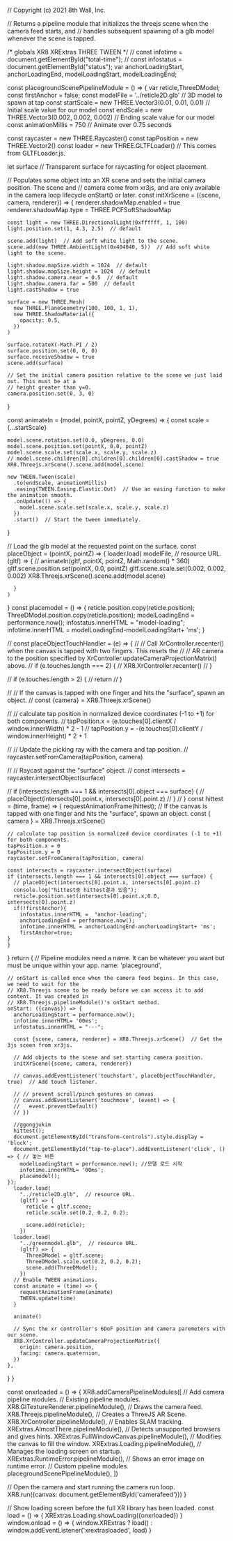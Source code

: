// Copyright (c) 2021 8th Wall, Inc.

// Returns a pipeline module that initializes the threejs scene when the camera feed starts, and
// handles subsequent spawning of a glb model whenever the scene is tapped.

/* globals XR8 XRExtras THREE TWEEN */
// const infotime = document.getElementById("total-time");
// const infostatus = document.getElementById("status");
var anchorLoadingStart, anchorLoadingEnd, modelLoadingStart, modelLoadingEnd;

const placegroundScenePipelineModule = () => {
  var reticle,ThreeDModel;
  const firstAnchor = false;
  const modelFile = '../reticle2D.glb'                            // 3D model to spawn at tap
  const startScale = new THREE.Vector3(0.01, 0.01, 0.01)  // Initial scale value for our model
  const endScale = new THREE.Vector3(0.002, 0.002, 0.002)             // Ending scale value for our model
  const animationMillis = 750                             // Animate over 0.75 seconds

  const raycaster = new THREE.Raycaster()
  const tapPosition = new THREE.Vector2()
  const loader = new THREE.GLTFLoader()  // This comes from GLTFLoader.js.

  let surface  // Transparent surface for raycasting for object placement.

  // Populates some object into an XR scene and sets the initial camera position. The scene and
  // camera come from xr3js, and are only available in the camera loop lifecycle onStart() or later.
  const initXrScene = ({scene, camera, renderer}) => {
    renderer.shadowMap.enabled = true
    renderer.shadowMap.type = THREE.PCFSoftShadowMap

    const light = new THREE.DirectionalLight(0xffffff, 1, 100)
    light.position.set(1, 4.3, 2.5)  // default

    scene.add(light)  // Add soft white light to the scene.
    scene.add(new THREE.AmbientLight(0x404040, 5))  // Add soft white light to the scene.

    light.shadow.mapSize.width = 1024  // default
    light.shadow.mapSize.height = 1024  // default
    light.shadow.camera.near = 0.5  // default
    light.shadow.camera.far = 500  // default
    light.castShadow = true

    surface = new THREE.Mesh(
      new THREE.PlaneGeometry(100, 100, 1, 1),
      new THREE.ShadowMaterial({
        opacity: 0.5,
      })
    )

    surface.rotateX(-Math.PI / 2)
    surface.position.set(0, 0, 0)
    surface.receiveShadow = true
    scene.add(surface)

    // Set the initial camera position relative to the scene we just laid out. This must be at a
    // height greater than y=0.
    camera.position.set(0, 3, 0)
  }

  const animateIn = (model, pointX, pointZ, yDegrees) => {
    const scale = {...startScale}

    model.scene.rotation.set(0.0, yDegrees, 0.0)
    model.scene.position.set(pointX, 0.0, pointZ)
    model.scene.scale.set(scale.x, scale.y, scale.z)
    // model.scene.children[0].children[0].children[0].castShadow = true
    XR8.Threejs.xrScene().scene.add(model.scene)

    new TWEEN.Tween(scale)
      .to(endScale, animationMillis)
      .easing(TWEEN.Easing.Elastic.Out)  // Use an easing function to make the animation smooth.
      .onUpdate(() => {
        model.scene.scale.set(scale.x, scale.y, scale.z)
      })
      .start()  // Start the tween immediately.
  }

  // Load the glb model at the requested point on the surface.
  const placeObject = (pointX, pointZ) => {
    loader.load(
      modelFile,  // resource URL.
      (gltf) => {
        // animateIn(gltf, pointX, pointZ, Math.random() * 360)
        gltf.scene.position.set(pointX, 0.0, pointZ)
        gltf.scene.scale.set(0.002, 0.002, 0.002)
        XR8.Threejs.xrScene().scene.add(model.scene)

      }
    )
  }
  const placemodel = () => {
    reticle.position.copy(reticle.position);
    ThreeDModel.position.copy(reticle.position);
    modelLoadingEnd = performance.now();
    infostatus.innerHTML =  "model-loading";
    infotime.innerHTML = modelLoadingEnd-modelLoadingStart+ 'ms';
  }

  // const placeObjectTouchHandler = (e) => {
  //   // Call XrController.recenter() when the canvas is tapped with two fingers. This resets the
  //   // AR camera to the position specified by XrController.updateCameraProjectionMatrix() above.
  //   if (e.touches.length === 2) {
  //     XR8.XrController.recenter()
  //   }

  //   if (e.touches.length > 2) {
  //     return
  //   }

  //   // If the canvas is tapped with one finger and hits the "surface", spawn an object.
  //   const {camera} = XR8.Threejs.xrScene()

  //   // calculate tap position in normalized device coordinates (-1 to +1) for both components.
  //   tapPosition.x = (e.touches[0].clientX / window.innerWidth) * 2 - 1
  //   tapPosition.y = -(e.touches[0].clientY / window.innerHeight) * 2 + 1

  //   // Update the picking ray with the camera and tap position.
  //   raycaster.setFromCamera(tapPosition, camera)

  //   // Raycast against the "surface" object.
  //   const intersects = raycaster.intersectObject(surface)

  //   if (intersects.length === 1 && intersects[0].object === surface) {
  //     placeObject(intersects[0].point.x, intersects[0].point.z)
  //   }
  // }
  const hittest = (time, frame) => {
    requestAnimationFrame(hittest);
    // If the canvas is tapped with one finger and hits the "surface", spawn an object.
    const { camera } = XR8.Threejs.xrScene()

    // calculate tap position in normalized device coordinates (-1 to +1) for both components.
    tapPosition.x = 0 
    tapPosition.y = 0
    raycaster.setFromCamera(tapPosition, camera)

    const intersects = raycaster.intersectObject(surface)
    if (intersects.length === 1 && intersects[0].object === surface) {
      // placeObject(intersects[0].point.x, intersects[0].point.z)
      console.log("hittest중 hittest결과 있음");
      reticle.position.set(intersects[0].point.x,0.0, intersects[0].point.z)
      if(!firstAnchor){
        infostatus.innerHTML =  "anchor-loading";
        anchorLoadingEnd = performance.now();
        infotime.innerHTML = anchorLoadingEnd-anchorLoadingStart+ 'ms';
        firstAnchor=true;
    }
    }

  }
  return {
    // Pipeline modules need a name. It can be whatever you want but must be unique within your app.
    name: 'placeground',

    // onStart is called once when the camera feed begins. In this case, we need to wait for the
    // XR8.Threejs scene to be ready before we can access it to add content. It was created in
    // XR8.Threejs.pipelineModule()'s onStart method.
    onStart: ({canvas}) => {
      anchorLoadingStart = performance.now();
      infotime.innerHTML= '00ms';
      infostatus.innerHTML = "---";

      const {scene, camera, renderer} = XR8.Threejs.xrScene()  // Get the 3js sceen from xr3js.

      // Add objects to the scene and set starting camera position.
      initXrScene({scene, camera, renderer})

      // canvas.addEventListener('touchstart', placeObjectTouchHandler, true)  // Add touch listener.

      // // prevent scroll/pinch gestures on canvas
      // canvas.addEventListener('touchmove', (event) => {
      //   event.preventDefault()
      // })

      //ggongjukim
      hittest();
      document.getElementById("transform-controls").style.display = 'block';
      document.getElementById("tap-to-place").addEventListener('click', () => { // 놓는 버튼
        modelLoadingStart = performance.now(); //모델 로드 시작
        infotime.innerHTML= '00ms';
        placemodel();
    });
      loader.load(
        "../reticle2D.glb",  // resource URL.
        (gltf) => {
          reticle = gltf.scene;
          reticle.scale.set(0.2, 0.2, 0.2);

          scene.add(reticle);
        })
      loader.load(
        "../greenmodel.glb",  // resource URL.
        (gltf) => {
          ThreeDModel = gltf.scene;
          ThreeDModel.scale.set(0.2, 0.2, 0.2);
          scene.add(ThreeDModel);
        })
      // Enable TWEEN animations.
      const animate = (time) => {
        requestAnimationFrame(animate)
        TWEEN.update(time)
      }

      animate()

      // Sync the xr controller's 6DoF position and camera paremeters with our scene.
      XR8.XrController.updateCameraProjectionMatrix({
        origin: camera.position,
        facing: camera.quaternion,
      })
    },
  }
}

const onxrloaded = () => {
  XR8.addCameraPipelineModules([  // Add camera pipeline modules.
    // Existing pipeline modules.
    XR8.GlTextureRenderer.pipelineModule(),      // Draws the camera feed.
    XR8.Threejs.pipelineModule(),                // Creates a ThreeJS AR Scene.
    XR8.XrController.pipelineModule(),           // Enables SLAM tracking.
    XRExtras.AlmostThere.pipelineModule(),       // Detects unsupported browsers and gives hints.
    XRExtras.FullWindowCanvas.pipelineModule(),  // Modifies the canvas to fill the window.
    XRExtras.Loading.pipelineModule(),           // Manages the loading screen on startup.
    XRExtras.RuntimeError.pipelineModule(),      // Shows an error image on runtime error.
    // Custom pipeline modules.
    placegroundScenePipelineModule(),
  ])

  // Open the camera and start running the camera run loop.
  XR8.run({canvas: document.getElementById('camerafeed')})
}

// Show loading screen before the full XR library has been loaded.
const load = () => { XRExtras.Loading.showLoading({onxrloaded}) }
window.onload = () => { window.XRExtras ? load() : window.addEventListener('xrextrasloaded', load) }